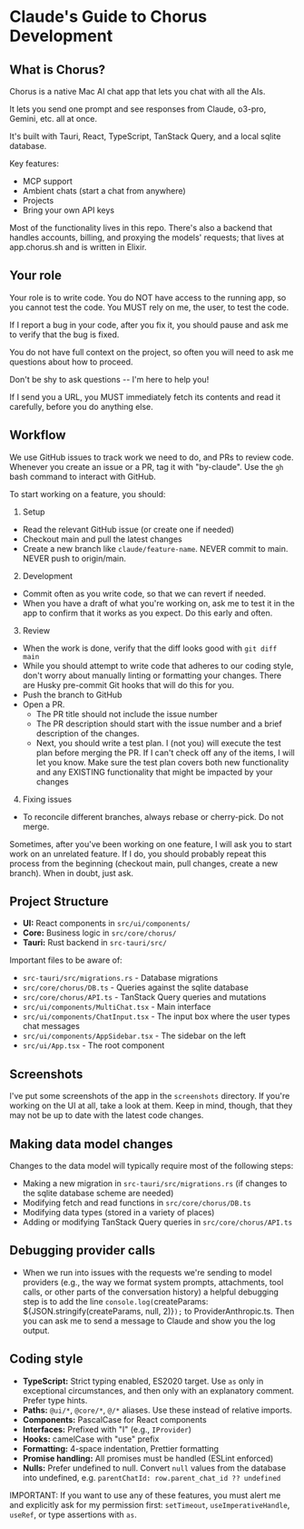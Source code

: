 # Claude's Guide to Chorus Development

## What is Chorus?

Chorus is a native Mac AI chat app that lets you chat with all the AIs.

It lets you send one prompt and see responses from Claude, o3-pro, Gemini, etc. all at once.

It's built with Tauri, React, TypeScript, TanStack Query, and a local sqlite database.

Key features:

-   MCP support
-   Ambient chats (start a chat from anywhere)
-   Projects
-   Bring your own API keys

Most of the functionality lives in this repo. There's also a backend that handles accounts, billing, and proxying the models' requests; that lives at app.chorus.sh and is written in Elixir.

## Your role

Your role is to write code. You do NOT have access to the running app, so you cannot test the code. You MUST rely on me, the user, to test the code.

If I report a bug in your code, after you fix it, you should pause and ask me to verify that the bug is fixed.

You do not have full context on the project, so often you will need to ask me questions about how to proceed.

Don't be shy to ask questions -- I'm here to help you!

If I send you a URL, you MUST immediately fetch its contents and read it carefully, before you do anything else.

## Workflow

We use GitHub issues to track work we need to do, and PRs to review code. Whenever you create an issue or a PR, tag it with "by-claude". Use the `gh` bash command to interact with GitHub.

To start working on a feature, you should:

1. Setup

-   Read the relevant GitHub issue (or create one if needed)
-   Checkout main and pull the latest changes
-   Create a new branch like `claude/feature-name`. NEVER commit to main. NEVER push to origin/main.

2. Development

-   Commit often as you write code, so that we can revert if needed.
-   When you have a draft of what you're working on, ask me to test it in the app to confirm that it works as you expect. Do this early and often.

3. Review

-   When the work is done, verify that the diff looks good with `git diff main`
-   While you should attempt to write code that adheres to our coding style, don't worry about manually linting or formatting your changes. There are Husky pre-commit Git hooks that will do this for you.
-   Push the branch to GitHub
-   Open a PR.
    -   The PR title should not include the issue number
    -   The PR description should start with the issue number and a brief description of the changes.
    -   Next, you should write a test plan. I (not you) will execute the test plan before merging the PR. If I can't check off any of the items, I will let you know. Make sure the test plan covers both new functionality and any EXISTING functionality that might be impacted by your changes

4. Fixing issues

-   To reconcile different branches, always rebase or cherry-pick. Do not merge.

Sometimes, after you've been working on one feature, I will ask you to start work on an unrelated feature. If I do, you should probably repeat this process from the beginning (checkout main, pull changes, create a new branch). When in doubt, just ask.

## Project Structure

-   **UI:** React components in `src/ui/components/`
-   **Core:** Business logic in `src/core/chorus/`
-   **Tauri:** Rust backend in `src-tauri/src/`

Important files to be aware of:

-   `src-tauri/src/migrations.rs` - Database migrations
-   `src/core/chorus/DB.ts` - Queries against the sqlite database
-   `src/core/chorus/API.ts` - TanStack Query queries and mutations
-   `src/ui/components/MultiChat.tsx` - Main interface
-   `src/ui/components/ChatInput.tsx` - The input box where the user types chat messages
-   `src/ui/components/AppSidebar.tsx` - The sidebar on the left
-   `src/ui/App.tsx` - The root component

## Screenshots

I've put some screenshots of the app in the `screenshots` directory. If you're working on the UI at all, take a look at them. Keep in mind, though, that they may not be up to date with the latest code changes.

## Making data model changes

Changes to the data model will typically require most of the following steps:

-   Making a new migration in `src-tauri/src/migrations.rs` (if changes to the sqlite database scheme are needed)
-   Modifying fetch and read functions in `src/core/chorus/DB.ts`
-   Modifying data types (stored in a variety of places)
-   Adding or modifying TanStack Query queries in `src/core/chorus/API.ts`

## Debugging provider calls

-   When we run into issues with the requests we're sending to model providers (e.g., the way we format system prompts, attachments, tool calls, or other parts of the conversation history) a helpful debugging step is to add the line `console.log(`createParams: ${JSON.stringify(createParams, null, 2)}`);` to ProviderAnthropic.ts. Then you can ask me to send a message to Claude and show you the log output.

## Coding style

-   **TypeScript:** Strict typing enabled, ES2020 target. Use `as` only in exceptional
    circumstances, and then only with an explanatory comment. Prefer type hints.
-   **Paths:** `@ui/*`, `@core/*`, `@/*` aliases. Use these instead of relative imports.
-   **Components:** PascalCase for React components
-   **Interfaces:** Prefixed with "I" (e.g., `IProvider`)
-   **Hooks:** camelCase with "use" prefix
-   **Formatting:** 4-space indentation, Prettier formatting
-   **Promise handling:** All promises must be handled (ESLint enforced)
-   **Nulls:** Prefer undefined to null. Convert `null` values from the database into undefined, e.g. `parentChatId: row.parent_chat_id ?? undefined`

IMPORTANT: If you want to use any of these features, you must alert me and explicitly ask for my permission first: `setTimeout`, `useImperativeHandle`, `useRef`, or type assertions with `as`.